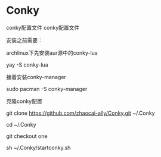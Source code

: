 # Conky
conky配置文件
conky配置文件

安装之前需要：

archlinux下先安装aur源中的conky-lua

yay -S conky-lua

接着安装conky-manager

sudo pacman -S conky-manager

克隆conky配置

git clone https://github.com/zhaocai-ally/Conky.git ~/.Conky

cd ~/.Conky

git checkout one

sh ~/.Conky/startconky.sh
